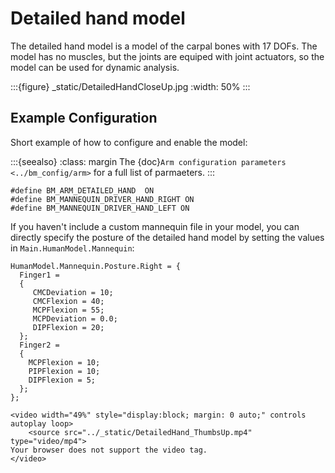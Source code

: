 # Detailed hand model

The  detailed hand model is a model of the carpal bones with 17 DOFs. The model
has no muscles, but the joints are equiped with joint actuators, so the model can
be used for dynamic analysis.

:::{figure} _static/DetailedHandCloseUp.jpg
:width: 50%
:::

## Example Configuration

Short example of how to configure and enable the model:

:::{seealso}
:class: margin
The {doc}`Arm configuration parameters <../bm_config/arm>` for a
full list of parmaeters.
:::

```AnyScriptDoc
#define BM_ARM_DETAILED_HAND  ON
#define BM_MANNEQUIN_DRIVER_HAND_RIGHT ON
#define BM_MANNEQUIN_DRIVER_HAND_LEFT ON
```

If you haven't include a custom mannequin file in your model, you can directly specify the posture of the
detailed hand model by setting the values  in `Main.HumanModel.Mannequin`:

```AnyScriptDoc
HumanModel.Mannequin.Posture.Right = {
  Finger1 =
  {
     CMCDeviation = 10;
     CMCFlexion = 40;
     MCPFlexion = 55;
     MCPDeviation = 0.0;
     DIPFlexion = 20;
  };
  Finger2 =
  {
    MCPFlexion = 10;
    PIPFlexion = 10;
    DIPFlexion = 5;
  };
};
```

```{raw} html
<video width="49%" style="display:block; margin: 0 auto;" controls autoplay loop>
    <source src="../_static/DetailedHand_ThumbsUp.mp4" type="video/mp4">
Your browser does not support the video tag.
</video>
```



